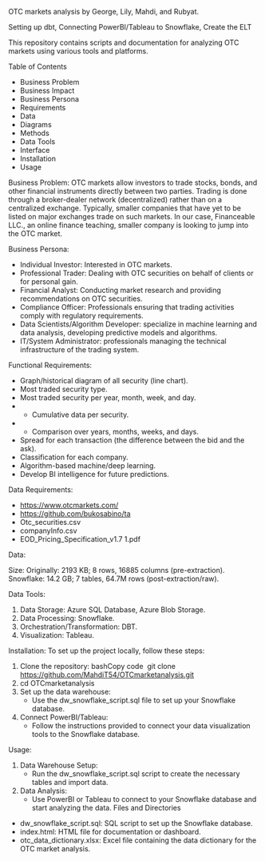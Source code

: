 OTC markets analysis by George, Lily, Mahdi, and Rubyat.

Setting up dbt, 
Connecting PowerBI/Tableau to Snowflake, 
Create the ELT

This repository contains scripts and documentation for analyzing OTC markets using various tools and platforms.

Table of Contents
* Business Problem
* Business Impact
* Business Persona
* Requirements
* Data
* Diagrams
* Methods
* Data Tools
* Interface
* Installation
* Usage
  
Business Problem:
OTC markets allow investors to trade stocks, bonds, and other financial instruments directly between two parties. Trading is done through a broker-dealer network (decentralized) rather than on a centralized exchange. Typically, smaller companies that have yet to be listed on major exchanges trade on such markets. In our case, Financeable LLC., an online finance teaching, smaller company is looking to jump into the OTC market.

Business Persona:
* Individual Investor: Interested in OTC markets.
* Professional Trader: Dealing with OTC securities on behalf of clients or for personal gain.
* Financial Analyst: Conducting market research and providing recommendations on OTC securities.
* Compliance Officer: Professionals ensuring that trading activities comply with regulatory requirements.
* Data Scientists/Algorithm Developer: specialize in machine learning and data analysis, developing predictive models and algorithms.
* IT/System Administrator: professionals managing the technical infrastructure of the trading system. 

Functional Requirements:
* Graph/historical diagram of all security (line chart).
* Most traded security type.
* Most traded security per year, month, week, and day.
* * Cumulative data per security.
* * Comparison over years, months, weeks, and days.
* Spread for each transaction (the difference between the bid and the ask).
* Classification for each company.
* Algorithm-based machine/deep learning.
* Develop BI intelligence for future predictions.

Data Requirements:
* https://www.otcmarkets.com/
* https://github.com/bukosabino/ta
* Otc_securities.csv
* companyInfo.csv
* EOD_Pricing_Specification_v1.7 1.pdf

Data:

Size:
Originally: 2193 KB; 8 rows, 16885 columns (pre-extraction).
Snowflake: 14.2 GB; 7 tables, 64.7M rows (post-extraction/raw).

Data Tools:
1. Data Storage: Azure SQL Database, Azure Blob Storage.
2. Data Processing: Snowflake.
3. Orchestration/Transformation: DBT.
4. Visualization: Tableau.
   
Installation:
To set up the project locally, follow these steps:
1. Clone the repository: bashCopy code  git clone https://github.com/MahdiT54/OTCmarketanalysis.git
2. cd OTCmarketanalysis
3. Set up the data warehouse:
    * Use the dw_snowflake_script.sql file to set up your Snowflake database.
5. Connect PowerBI/Tableau:
    * Follow the instructions provided to connect your data visualization tools to the Snowflake database.
  
Usage:
1. Data Warehouse Setup:
    * Run the dw_snowflake_script.sql script to create the necessary tables and import data.
2. Data Analysis:
    * Use PowerBI or Tableau to connect to your Snowflake database and start analyzing the data.
Files and Directories
* dw_snowflake_script.sql: SQL script to set up the Snowflake database.
* index.html: HTML file for documentation or dashboard.
* otc_data_dictionary.xlsx: Excel file containing the data dictionary for the OTC market analysis.
